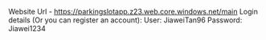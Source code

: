 Website Url - https://parkingslotapp.z23.web.core.windows.net/main
Login details (Or you can register an account): 
User: JiaweiTan96
Password: Jiawei1234
